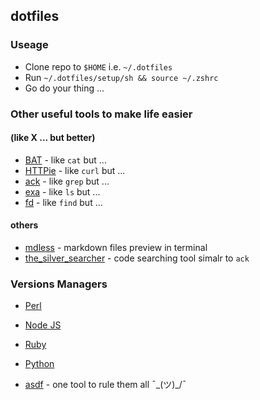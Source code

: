 ## dotfiles

### Useage

- Clone repo to `$HOME` i.e. `~/.dotfiles`
- Run `~/.dotfiles/setup/sh && source ~/.zshrc`
- Go do your thing ...

### Other useful tools to make life easier

#### (like X ... but better)

- [BAT](https://github.com/sharkdp/bat) - like `cat` but ...
- [HTTPie](https://httpie.io/) - like `curl` but ...
- [ack](https://beyondgrep.com/) - like `grep` but ...
- [exa](https://the.exa.website/) - like `ls` but ...
- [fd](https://github.com/sharkdp/fd) - like `find` but ...

#### others

- [mdless](https://github.com/ttscoff/mdless) - markdown files preview in terminal
- [the_silver_searcher](https://github.com/ggreer/the_silver_searcher) - code searching tool simalr to `ack`

### Versions Managers

- [Perl](https://perlbrew.pl/)
- [Node JS](https://github.com/nvm-sh/nvm)
- [Ruby](https://rvm.io/)
- [Python](https://github.com/pyenv/pyenv)

- [asdf](https://asdf-vm.com/#/) - one tool to rule them all ¯\_(ツ)\_/¯
